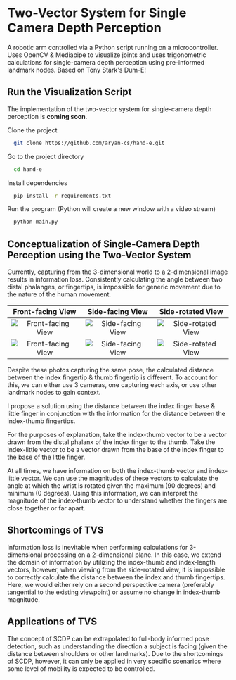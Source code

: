 
# Two-Vector System for Single Camera Depth Perception

A robotic arm controlled via a Python script running on a microcontroller. Uses OpenCV & Mediapipe to visualize joints and uses trigonometric calculations for single-camera depth perception using pre-informed landmark nodes. Based on Tony Stark's Dum-E!

## Run the Visualization Script

The implementation of the two-vector system for single-camera depth perception is **coming soon**.

Clone the project

```bash
  git clone https://github.com/aryan-cs/hand-e.git
```

Go to the project directory

```bash
  cd hand-e
```

Install dependencies

```bash
  pip install -r requirements.txt
```

Run the program (Python will create a new window with a video stream)

```bash
  python main.py
```

## Conceptualization of Single-Camera Depth Perception using the Two-Vector System

Currently, capturing from the 3-dimensional world to a 2-dimensional image results in information loss. Consistently calculating the angle between two distal phalanges, or fingertips, is impossible for generic movement due to the nature of the human movement. 

| Front-facing View | Side-facing View | Side-rotated View |
|     :---:      |     :---:      |     :---:      |
| ![Front-facing View](https://lh3.googleusercontent.com/pw/ABLVV87mhstnjihMCz4EVinAtFhgbtcIw81tEvO3Lp8i38D1dvaxPYEZXCso9pditwV4ZJcu_8_15m036LBl0cjNmS1LdwtkHGtqrvuJkmCA9RMrl5Sv6ZgKFya4hdWLnwEW82uzYdyfdjxUa47KX3QnbA-X7EtZcnPWOpbHoW5ERYAz840WksNvwlsT7arj5xdMcGALQ4Z9QIejdGfkyeJHKAF5pHtaCcWrwyjJL0i8ZEbHfsueEwxt4-5hFgyrfGiR7QV5luni6OqP53XjuLvOIMrDKZN-1c0FlN1CvJ8ANLBDHWhcWsPfDG2zsimnNx5F8zpspu7EiG7WGNbTANvUX0mcSOxsrke_JUnuARoj_EyWKZg-E6lbuCEFYscCPBNJjTsGq71Hs6Pdc-7UJX1-pAGl31EdyEmv8xykGSrPzNVGwLm5WqEKOD4Qc4S8RrU2IuKjjNnUuvP5nNn-u535Ea4a_V_OAEM3n_S2LhI_fYuBZlTqglWR6RZqJQGoLMEe8SfJeuMiFVoXkutRCMo8117CApHPUtJMZNnKuOb3riTkhHWj_k7PQ7cTlLSbWoZsxFkjNnr_opm2ilAa3UzekARiHIhk_5J9lIi2t8ssP1pb0cH98SERuP9Q-UM-LFqvpPgN875Yvlkyjl5onkrU5RCFQ5-HkqmL9DHt7OwbQI619s4xWnVD6yRvoDEgo6cbOz1QOeOREG7ZZIUX9h4o20gvSZzKxqydAXX-Jom3gLqv8yRvg1CHVzaU_d2pwCmqUaMKHZ0RtS2EB211fvWcdDUohp2fLMALHyXviySBO4hljGYZ-mehanw8CO6hTXxDwqX-PCUNopqQ7RuhVEqa7idMCVeUv7yBDx1_46TCvqiN4sHgLuZ4PhbmP7ExGZQxlg6B5qXo4QKFTLPzINm2VarwIw4sY3p-vOEWc3FRPtAcQIifMu2ZnS8NehLc1e_Ak19MH3tJUyfIcJG7_CXCzQwIGWw0Zx7NDDJSA51TCKaVlZnBB3NuS_Tv3VWHBeKw5zhu50F9YhvUGpP2MVDY6rvdfKE-gBKDmZ9hoCmn7kSqddwbhD4rpUUYlaOz25s0nIAxoqgaNu9TuWc1SQYwi4ZI5PjLbX9ufJEly_K1uDRMSRhxlbFUL2dXYA5Bu3Ouke_9esokt1NQFrK1JvdqDcTMGHzoTJTne0Jw8ueQ5mVr7SfDUbqtIit0aV1_lZbq1PSrXTqCeAotPlldQuKLdfCxsshXpEE2Fibr8R7w5FFd=w258-h194-no?authuser=0&quot) | ![Side-facing View](https://lh3.googleusercontent.com/pw/ABLVV84N20GlVbUTh0RcjfeW4u4L1XedXhWL_p3jgbCdB_U9jJ1klBR-279mVQWg8jw6NO8YeLt2GEUSi1C8dYfyYxxI8Y5gY3J5zngWn3mjgjLQd7v3EOf_AnKM4Se4jXkkzX-CrOAcCZf8BTb8mdN3k_8-OO7Fe_vAaQgnZooiS5XTU-7d9WneIoc8kL4l2ZLTm5QfdlB7px13yj1fCbVZ4UAl7jmtOEc0iqvET_mwKnTJbpSX2_Rs_N11-ralBhy0fpvczcgXTMHHA2pLjqhvXeo8Kq9ml-C2wmmJHNzr66oc6ZOkvdIk9KDv4aW677TgfCJUZ-WPJl51Tt2r9ne_gMECklChVNJTFgEIA9nhcbjB-4JTXyEpauCpuY3GxWv_acKngwIhsJG6fLZ7CF963_LC_ZnSv3bDeAgXjvHSxz8Xo3msL79Ms7XiI0fTiaLrmvXSjGHK5qFnvvc-NC95Eu_hCth8jRayeoZxiht9v4wzHEjO7TvGuhfKhDukPKcwVbV9_cNVHmkWc5WMtQPDooqCa3N_LesbQHjkhKtIfcjJpIDzv0d0AasEtaJzE8Ww-p6RauxaT08GkEq7Z0XH6gBnB8IeAm9wjWwIgk65LyyFBVQygBNlpUA5bqfFep0PH9_K_JkeyF6c6BVvNtQ9dZ0HryUuUOdeY1bFiqZdtuVQCf17cr8Dfd1Dg0UiJ_8CItT44kk3L4gkVPVJN9sAq0Q4zONRQPG_1IelznGpyi_5iGBYTMhJH4Xo9cCILcr7eLIpgvXGGyLvXnatim96oGeJYHqIkm7H69VNzWgwnm1bhZaFHiF6fmDJHzM7Ypw7todknS3WIY4da-rLcP9r-M0F2I_fSU9vGVBih-UCltfaY54T5NZcs5EycqGLgXoAHKmi9OnMatysKy1PuI3sUh4In8Y19el4M0hR2qSrggoNg4s69RssLV8EOM-n6nOYjkiWknT-lsvu7swQ4XCGNClAYyuudSjR_NIhQFtLJXri2rj3LPmt7rGr_aDE5SGkEHH0tfIYR7W0DKlFl2Nw1vxO3fhLNuSzFYeFEayvjvtpP_FnYM9dLS6SoACDfPlo9g14dmcNzv_VsalDk2inVidaKggV90DhiWyU7OkJ_KvR5fVKYxj0kWb2qf8RUNfCisfj05PZFwYf53a_X61Z3FuKhl3J5dC8pLQsc0mpKV0xIEWpz6NNnS7x0RcMX7LTCWv30X9WcikMiA7RMskH1y1ADC1pqr-yDCiIvOnZdmfs=w259-h194-no?authuser=0&quot) | ![Side-rotated View](https://lh3.googleusercontent.com/pw/ABLVV877D0-zR8kIRalA6fV3thsnTAO3_i4hr4AMiLm5mrCjLbO6yc8zFS1gEZD8u-WoTp7GzNQi7hyjvEby3_K5ECg3VUQEJG2NyPV2JDBPvzMdZ2h1h6Bk6DJ_0noiua6BKGZa1lDpenU3lqL3Y1HgRV_piDgkJSvqJ8TVzxrmqdPSQ4IbIA4OSYQ5hticwtEXjyCHkPjjD_HCURFXVa8TWYQvg7XaKnw5CqiM-uG_7pApzU8r-DQTp83fnRZZCCXXSOswtFRbJIhPmD9lVIxwhXFSktEc2NpXjK_QTxDWKokMcwCNgurVn1hmwcvie3z29UnY-N3IwuYx1iZehuMtm_igjQ-8UbaDjBlxS7GGeoK64zzVgdzeaqMcHuUu8LFD3Cj8D6W-DEXRQ6VFPY2tCJ7h0o7kUJe4B29p1BHVNcGFveDHyL8Vdks1ICqXZsd35BO78i03VIsLnGTx9CbjdR_c2amEwZmR6QNdN7lyXpBVQ6rbCrQ8x1zti0bN3Wb11sLO-4UhHBwNKjOsc2FURDs9p5hjoYnb-kYNygj9UtpHDmhTjHCrywfNdyko0yayC0jA__DAkPafOgw-DPWCGt8YE66Io4flm1QkEjcw73Sp2cUe3EupOxmRE3DcTOdwgNY6WKZMeggy9IFPulFz_42ummTlyjTghe_IZyy5UWj0TDU2TjgibD2qsYPnqQ76lQne_21ELZ9o8TisAtCIlPJBmiKO_k5IvGdlKeRwmafpfJnlIh0GStM7qQ6ZEtBrpCAMGk2NedPGPyzNLi3QqawmYJGoz2_I-UHJnPddd5kB7S1Lq_2oy_7UuZyeiies6nQGUIoHE7Xd4FqAy8YN_wDfcj0pokbJ13OsvilJLPWFVgq053N_2HZKuB8t-9viRJA6UTliAVnKtfsWX7MBDB_lOeWBvFPc9M8-r7SfRzv4w5ZQbR9EUa2V5sr6ugOYMQxrMIaPrNiD5CsX9_2YX5yi0IYtNGLPEDST02dVEQmnKqh3ZdyDGShGXwaZgfNpSuRG3y6syhdQG-Dv6jxhcGG0EDHahVBFW5wKsUllUfEo8ZVqDgpfpH8nQDMwGUI0uAdMVbLD1xTlI2IYuRquGeAiPwYdpFmJDFbea_s3y_ctqqzkfn--wUwHxkOGSwjrFPDZZrohaZg4hQBH6O8JoooqltfWPPcwLi5ct6L6AMX2yxxplQ4EaqFWlgnyot66XTY1veeDHgxdMokXwfj9HezSy4bNcV8ZdPusagVQX6x3=w260-h194-no?authuser=0&quot) |
| ![Front-facing View](https://lh3.googleusercontent.com/pw/ABLVV84bRmgiu2KuEeAIowy4WsYnYcPA_t6OzaDwmtrkQHR_TWQAiy0AYBWfABNaeiodmCto6cPDWxhKJ7W438gQ6N9XxudMapELK13-nn4aiXvpQl8PxVCpQHeuIljLMeS2ZtZ3m-9Cx9tkcTZGe_NNtms0rnSiE1va8MTK5hAL7rF8J9uf6gazFMtmD9C3oudP1tKQAR1Ukhs_h3Jpql8dMdKYY3kC7QZ7YT1awXoNcL1Rk6vgqKKnDTz2Vqt5lFzWxObXKJNcOyAcqmSJ9uGN5BuEwMG4zduMshLG4QY6hx8UUvNCdXNdWYiFDc00-emO9rHSjNI9FKqPJFwvZEZGYYtcH9kOomL93EOBrjahqoUoTh5aZwMopJSdVX55aglsMJAKLf5_5i8ZVeAQKYfzCJQSX2YXZgg0ztrABQjmKKyom5wBD21sfBkYW6bmJnwErFWl1nxEwhr2QowMoCJSbMpzBkca9UyWlgeO_UQ8QoE_927BdCSZit5ECIYT0f_TWCBWvh6PYmhHTgUyvKDlgYRCFE3jx3gDvPlJ7zIVpu_iZKQyXaloc_7QG2C1v0TB3E1mu8tKiuQ-Ru_2XcIhnhGqcIbNV0qCnAdSaldzGEvrlKXcWFk-Ub2upyrWsAdZ52hJ456tzX03dzEhToyFBI6t9KfNSdwVWJpQJsuPsFLk13sSGxgIYt0lE_v392ySB_2n_y4ENUFlnjGK45h5tbDRCBU-x3ZXUNJofUND895UIuVFyOD6aX_dnNzpMyQRTeS6kVwlRezr-7C0f2oT3pHo81zD6F7M4JwSwyb7od7iRQbflOd95Df9ostQmCTH94L4g0w0Isf2-4GCBFixkwnpL9C3HZ6unVd8T3ydAb_eWyb2SFz1-mQMA_EQBeJJxPQ0Gt6YvVQxkvfc4beIfq3jRankciJAhwkxt0TUWOAmXzavmixf2txhsJ2D0RN4866l7LiKAo2N0k9IvU3RPXXSI6-ijMzAVhf0t3iqwoyEfN7Lw4j1Okup9EOhP1hCIZluoQj2lg5_dAS_nle7LxS4Svqo4OQU_KdHLI4PMNxYpli_R3W0wL_24Q9-U56bImJQGtMS8hAbv6KjU_Rn06WUdbGPTVO1r2IICyz4LslaVge1AjLbgqy9UTkjd8yVpgC5THn7sBV6nWhgUKUJzr0_xeaToslKwz7AZqzX5sOfJOPHRvkhF6q9GY0J71nXpjgCRuc_4QlomsP0gQIVidLxWxFD07OCEp3E1hVlsTYA=w256-h191-no?authuser=0&quot) | ![Side-facing View](https://lh3.googleusercontent.com/pw/ABLVV84ZstilprDCBAWqrIbAnb30_kj0QAZkZ6aLFD0_SiQgdL9aGcyots7WXNSD2EFSQ65v7Yh_qchIQAxx4gWybJ-nrjj0G6Dm3KzCohCb3nhZ6JW2416CDgJUDenE6lCs_3gkLDF0ODfq6lYGFtJzqtpzJSlEu41tXaPNDZhhU2vainEjocSGuUkz1WmejaI_YHd5aVpcqlF6x1vTcPQlWk1p4nbIZtReya1oQKnHf3d-EuA-gxTpkvn3OCkMGDCgtZNTUHErSNP0bvTxnOshHWnEzqX1pwTxjl8wqUQM791qrZWK4LVeUGcFrTn5Dm6zYROegwIZsYanx0Ew1IW3a08UR_dMkP3zBes39ti7VH-mFeVVhDkmoBpqOs3Wuppd_gHFoy2S7ZtMAuncwusvvg-l2WyEoSOn7_QKhY4jJg7cBtWHqOkoKkZRPW1-BVmwjUcER3O9fxqVe2gk3ZbEo0d21aOfjGEt0e8QFjYbUMeeJna-WlcRVCvNWPURwrMEbE8yVhbfCIWSz2puSn418XPCOeUY4MQYVVXpyDmuLh7UeDnxk5VwQgpdN57C1O6WVFK_pXFHs13CguwWoMV9KKHkR6pymJosEKQVdIM2sydFJwyATmvlItyaY_1FUhuD719JEdzepX6eV89KqQr0xY483LpuNpzNe7lwQsQL7--Cig70LdqeUDKZ_2u9cklHJ8-161gKZNFa6onlqzKJ8yr03aFkKwCOkhL4SjGGCbwYk0abNlkrChAsEI6r3cOvCPxmNnuzt7TLbwyzyYBzoWNq6YexXVQ1VhZIWYsJSUXs1ZXoz0vSFqH65ZVBtIgAeXAJPxHoyUu-0DbF_5D0ZkP_wLGQFQDq7tuGjsaL3WjxA3OD7_tBUZEAsHKhRfxpFoD-9CMoKC-ZMKq_CGP73bEITGGd1iZVW4YM9hCWwteClMZpnv5V_0DUFAjtPu8wKISKUV2QpX4rXYElevWqg3I6D1Hj0B1ea8Xk20FNPDpiIsKKB4m52vQ_KS5HnHdJPvqosKVjn-qO8VULSsxFcfF6aw0MqCm6yGNaPkVU5DY6_qAwBmgLANi5pPTnjMrkWuA2sFh81wZT2Ot-IsWon8mENlhcwOnlw-shKtzrhwVXC00ohE_gsaqQUNRQcCmsCeFQQa766j8xKYbCbop3KDGvleM2xVOC56hhfZrPqP9lCcpbje-fyS5j5TcR2zmSwzGWTHYpgQsP2nmq-mJ_4vg_g43POkQdLDYoJOjE5YI7=w258-h193-no?authuser=0&quot) | ![Side-rotated View](https://lh3.googleusercontent.com/pw/ABLVV86Xe03HWbtCaqyScFI4uExyIYmYDzy9EljeSW-pjssP1KiYy4bSKbbTUdD_bms01FV9ekuqLJKcxLSCvLTsm5NXlzEQJlpn4jxVLxG7iFxXs4pQ4q3Jo8twscKx1UNCsgQVuzXahHs7gUXvmvPrwg_TJV6yKqDjvwYWyHRL2mxFf8c9g0s3tXqx9FcfXZjekjaNIeScJNhOMpTjjRSLHjml2WynBx6Z7LyggspI2JgpR8H-ASjiapWgzOd702uKkkw7_SL2x6cJO8ZpZ05kx-uG7DC6GLJGGyNIW0wsvb9rWBSo2qPYyfxxgsOKB5weG5Hdz1GHof6A71K20Of89VmW70dNkoOic-R7wb8MI2WwB71UlmeRyUjYQSec8koyZuZYtLt2Rbsm4cc9Xvow3_m2oN6X1l0MTrOeKFQwcphgohMDEZHEQGe3xKqWdHdf-n402mRgOKeOB3wrJHJEPnfmwQlLwE-Btnz9NT1Bk3E-QXZ_73Xay3EkiI12BhXN9Le-x5TFQrm8SyAH6DsoZwMiCIXA3dIM-N9AItjWq4APrqwW-pEEiHr2oovq4g1Beau3knBH0aG8bWgKG-hpVI_1fth07C-YAolD3gg_btOlR9d_QpD1aFn0nu-Ju-FlIJgbDwPBs-eJbNHbPlWOjX6k5Ivd95lMoNhbl8yjOj5gkLgONm077e6rU5qrMA4ePv4ba8Jn9EkdSufNOhnWQPsvJL1FDSRQiU_-rie5rkOeCMviim9SaVVMNaaF777FBpnuRB0BtBEZ7XGtnLOaRwoA_Bspqujl5XvXCqvV_0w9uZ_CXyuiOSOgUSOaemtObxtPvR-V18Lm234yQQ8PB848fzuvKX3ViOAuyqWBLXwc_wBvErEuTL-fd_MXFZkk_0vQV5jioUHKkhTTSGN6JXLm_QmzmJB8dPdsbt4v1ppTyhGAQE1JlH-IyHljqL4zkViG5wh5haRYdB9vyG9JaFdraczW6hnJAAA7CdNrjmt5P-XHjGEMLek37sZjEnRgQRUpt3fqwt21i_uz4OtmAIXGiynsekJF83421i1Zmwmb0v3n4gPzcj6ZE5u8yF8scsySDKXJtCAstdv2XolQxzC-keYJulevwX5kzDTAsXmeX8toBetlEfywq9dT6jdo6277nvAwNnT9wLgFOvn_vVTRE3ZQfiQ0-vQKW1sljhpCbVTuwMcBA1XAeOuy9sJKjGkpdjkmC8JbVk3LCKA1ooz8XHj9bh-2PqrKbh-McsHY=w257-h191-no?authuser=0&quot) |

Despite these photos capturing the same pose, the calculated distance between the index fingertip & thumb fingertip is different. To account for this, we can either use 3 cameras, one capturing each axis, or use other landmark nodes to gain context.

I propose a solution using the distance between the index finger base & little finger in conjunction with the information for the distance between the index-thumb fingertips. 

For the purposes of explanation, take the index-thumb vector to be a vector drawn from the distal phalanx of the index finger to the thumb. Take the index-little vector to be a vector drawn from the base of the index finger to the base of the little finger.

At all times, we have information on both the index-thumb vector and index-little vector. We can use the magnitudes of these vectors to calculate the angle at which the wrist is rotated given the maximum (90 degrees) and minimum (0 degrees). Using this information, we can interpret the magnitude of the index-thumb vector to understand whether the fingers are close together or far apart.




## Shortcomings of TVS

Information loss is inevitable when performing calculations for 3-dimensional processing on a 2-dimensional plane. In this case, we extend the domain of information by utilizing the index-thumb and index-length vectors, however, when viewing from the side-rotated view, it is impossible to correctly calculate the distance between the index and thumb fingertips. Here, we would either rely on a second perspective camera (preferably tangential to the existing viewpoint) or assume no change in index-thumb magnitude.

## Applications of TVS

The concept of SCDP can be extrapolated to full-body informed pose detection, such as understanding the direction a subject is facing (given the distance between shoulders or other landmarks). Due to the shortcomings of SCDP, however, it can only be applied in very specific scenarios where some level of mobility is expected to be controlled.
